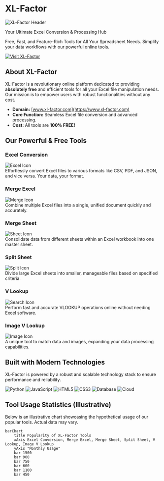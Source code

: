 # XL-Factor

![XL-Factor Header](https://via.placeholder.com/960x300?text=XL-Factor+Excel+Tools)

Your Ultimate Excel Conversion & Processing Hub

Free, Fast, and Feature-Rich Tools for All Your Spreadsheet Needs. Simplify your data workflows with our powerful online tools.

[![Visit XL-Factor](https://img.shields.io/badge/Visit-XL--Factor-4CAF50?style=for-the-badge&logo=google-chrome&logoColor=white)](https://www.xl-factor.com)

## About XL-Factor

XL-Factor is a revolutionary online platform dedicated to providing **absolutely free** and efficient tools for all your Excel file manipulation needs. Our mission is to empower users with robust functionalities without any cost.

- **Domain:** [www.xl-factor.com](https://www.xl-factor.com)
- **Core Function:** Seamless Excel file conversion and advanced processing.
- **Cost:** All tools are **100% FREE!**

## Our Powerful & Free Tools

### Excel Conversion
![Excel Icon](https://img.shields.io/badge/-Excel-217346?logo=microsoft-excel&logoColor=white)  
Effortlessly convert Excel files to various formats like CSV, PDF, and JSON, and vice versa. Your data, your format.

### Merge Excel
![Merge Icon](https://img.shields.io/badge/-Merge-764ABC?logo=git&logoColor=white)  
Combine multiple Excel files into a single, unified document quickly and accurately.

### Merge Sheet
![Sheet Icon](https://img.shields.io/badge/-Sheets-34A853?logo=google-sheets&logoColor=white)  
Consolidate data from different sheets within an Excel workbook into one master sheet.

### Split Sheet
![Split Icon](https://img.shields.io/badge/-Split-E44D26?logo=scikit-learn&logoColor=white)  
Divide large Excel sheets into smaller, manageable files based on specified criteria.

### V Lookup
![Search Icon](https://img.shields.io/badge/-VLookup-007ACC?logo=visual-studio-code&logoColor=white)  
Perform fast and accurate VLOOKUP operations online without needing Excel software.

### Image V Lookup
![Image Icon](https://img.shields.io/badge/-Image-FF6B6B?logo=image&logoColor=white)  
A unique tool to match data and images, expanding your data processing capabilities.

## Built with Modern Technologies

XL-Factor is powered by a robust and scalable technology stack to ensure performance and reliability.

![Python](https://img.shields.io/badge/Python-3776AB?logo=python&logoColor=white)
![JavaScript](https://img.shields.io/badge/JavaScript-F7DF1E?logo=javascript&logoColor=black)
![HTML5](https://img.shields.io/badge/HTML5-E34F26?logo=html5&logoColor=white)
![CSS3](https://img.shields.io/badge/CSS3-1572B6?logo=css3&logoColor=white)
![Database](https://img.shields.io/badge/Database-4479A1?logo=postgresql&logoColor=white)
![Cloud](https://img.shields.io/badge/Cloud-2088FF?logo=google-cloud&logoColor=white)

## Tool Usage Statistics (Illustrative)

Below is an illustrative chart showcasing the hypothetical usage of our popular tools. Actual data may vary.

```mermaid
barChart
    title Popularity of XL-Factor Tools
    xAxis Excel Conversion, Merge Excel, Merge Sheet, Split Sheet, V Lookup, Image V Lookup
    yAxis "Monthly Usage"
    bar 1500
    bar 900
    bar 750
    bar 600
    bar 1100
    bar 450
